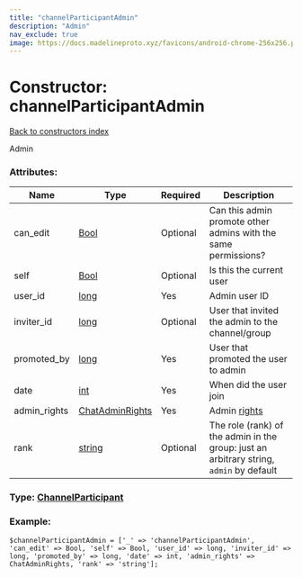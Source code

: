 ```yaml
---
title: "channelParticipantAdmin"
description: "Admin"
nav_exclude: true
image: https://docs.madelineproto.xyz/favicons/android-chrome-256x256.png
---
```

# Constructor: channelParticipantAdmin  
[Back to constructors index](/API_docs/constructors/index.html)



Admin

### Attributes:

| Name     |    Type       | Required | Description |
|----------|---------------|----------|-------------|
|can\_edit|[Bool](/API_docs/types/Bool.html) | Optional|Can this admin promote other admins with the same permissions?|
|self|[Bool](/API_docs/types/Bool.html) | Optional|Is this the current user|
|user\_id|[long](/API_docs/types/long.html) | Yes|Admin user ID|
|inviter\_id|[long](/API_docs/types/long.html) | Optional|User that invited the admin to the channel/group|
|promoted\_by|[long](/API_docs/types/long.html) | Yes|User that promoted the user to admin|
|date|[int](/API_docs/types/int.html) | Yes|When did the user join|
|admin\_rights|[ChatAdminRights](/API_docs/types/ChatAdminRights.html) | Yes|Admin [rights](https://core.telegram.org/api/rights)|
|rank|[string](/API_docs/types/string.html) | Optional|The role (rank) of the admin in the group: just an arbitrary string, `admin` by default|



### Type: [ChannelParticipant](/API_docs/types/ChannelParticipant.html)


### Example:

```
$channelParticipantAdmin = ['_' => 'channelParticipantAdmin', 'can_edit' => Bool, 'self' => Bool, 'user_id' => long, 'inviter_id' => long, 'promoted_by' => long, 'date' => int, 'admin_rights' => ChatAdminRights, 'rank' => 'string'];
```  

